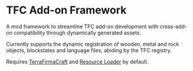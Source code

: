 # TFC Add-on Framework

A mod framework to streamline TFC add-on development with cross-add-on compatibility through dynamically generated assets.

Currently supports the dynamic registration of wooden, metal and rock objects, blockstates and language files, abiding by the TFC registry.

Requires [TerraFirmaCraft](https://www.curseforge.com/minecraft/mc-mods/tfcraft) and [Resource Loader](https://www.curseforge.com/minecraft/mc-mods/resource-loader) by default.